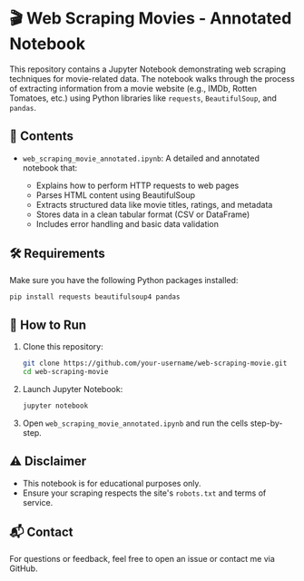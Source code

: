 # 🎬 Web Scraping Movies - Annotated Notebook

This repository contains a Jupyter Notebook demonstrating web scraping techniques for movie-related data. The notebook walks through the process of extracting information from a movie website (e.g., IMDb, Rotten Tomatoes, etc.) using Python libraries like `requests`, `BeautifulSoup`, and `pandas`.

## 📄 Contents

* `web_scraping_movie_annotated.ipynb`: A detailed and annotated notebook that:

  * Explains how to perform HTTP requests to web pages
  * Parses HTML content using BeautifulSoup
  * Extracts structured data like movie titles, ratings, and metadata
  * Stores data in a clean tabular format (CSV or DataFrame)
  * Includes error handling and basic data validation

## 🛠 Requirements

Make sure you have the following Python packages installed:

```bash
pip install requests beautifulsoup4 pandas
```

## 🚀 How to Run

1. Clone this repository:

   ```bash
   git clone https://github.com/your-username/web-scraping-movie.git
   cd web-scraping-movie
   ```

2. Launch Jupyter Notebook:

   ```bash
   jupyter notebook
   ```

3. Open `web_scraping_movie_annotated.ipynb` and run the cells step-by-step.

## ⚠️ Disclaimer

* This notebook is for educational purposes only.
* Ensure your scraping respects the site's `robots.txt` and terms of service.

## 📬 Contact

For questions or feedback, feel free to open an issue or contact me via GitHub.
